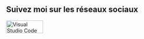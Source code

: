 ## Suivez moi sur les réseaux sociaux 


<img align="left" alt="Visual Studio Code" height="35px" width="100px" src="https://i.ibb.co/W3rfXs7/brand1.png" />


